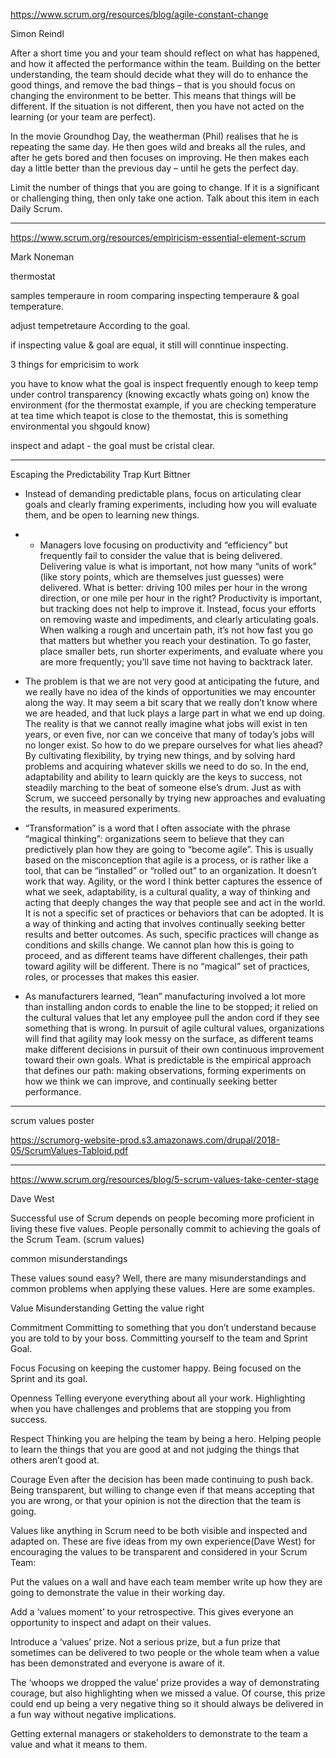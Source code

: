 https://www.scrum.org/resources/blog/agile-constant-change

 Simon Reindl

After a short time you and your team should reflect on what has happened, and how it affected the performance within the team. Building on the better understanding, the team should decide what they will do to enhance the good things, and remove the bad things – that is you should focus on changing the environment to be better. This means that things will be different. If the situation is not different, then you have not acted on the learning (or your team are perfect).

 In the movie Groundhog Day, the weatherman (Phil) realises that he is repeating the same day. He then goes wild and breaks all the rules, and after he gets bored and then focuses on improving. He then makes each day a little better than the previous day – until he gets the perfect day.

 Limit the number of things that you are going to change. If it is a significant or challenging thing, then only take one action. Talk about this item in each Daily Scrum.

 ------

 https://www.scrum.org/resources/empiricism-essential-element-scrum

Mark Noneman

thermostat

samples temperaure in room
comparing inspecting temperaure & goal temperature.

adjust tempetretaure According to the goal.

if inspecting value & goal are equal, it still will conntinue inspecting.

3 things for empricisim to work

you have to know what the goal is
inspect frequently enough to keep temp under control
transparency (knowing excactly whats going on) know the environment (for the thermostat example, if you are checking temperature at tea time which teapot is close to the themostat, this is something environmental you shgould know)

inspect and adapt - the goal must be cristal clear.

-------
Escaping the Predictability Trap
Kurt Bittner


-   Instead of demanding predictable plans, focus on articulating clear goals and clearly framing experiments, including how you will evaluate them, and be open to learning new things.

-  - Managers love focusing on productivity and “efficiency” but frequently fail to consider the value that is being delivered. Delivering value is what is important, not how many “units of work” (like story points, which are themselves just guesses) were delivered. What is better: driving 100 miles per hour in the wrong direction, or one mile per hour in the right? Productivity is important, but tracking does not help to improve it. Instead, focus your efforts on removing waste and impediments, and clearly articulating goals. When walking a rough and uncertain path, it’s not how fast you go that matters but whether you reach your destination. To go faster, place smaller bets, run shorter experiments, and evaluate where you are more frequently; you’ll save time not having to backtrack later.

- The problem is that we are not very good at anticipating the future, and we really have no idea of the kinds of opportunities we may encounter along the way. It may seem a bit scary that we really don’t know where we are headed, and that luck plays a large part in what we end up doing. The reality is that we cannot really imagine what jobs will exist in ten years, or even five, nor can we conceive that many of today’s jobs will no longer exist. So how to do we prepare ourselves for what lies ahead? By cultivating flexibility, by trying new things, and by solving hard problems and acquiring whatever skills we need to do so. In the end, adaptability and ability to learn quickly are the keys to success, not steadily marching to the beat of someone else’s drum. Just as with Scrum, we succeed personally by trying new approaches and evaluating the results, in measured experiments.

- “Transformation” is a word that I often associate with the phrase “magical thinking”: organizations seem to believe that they can predictively plan how they are going to “become agile”.  This is usually based on the misconception that agile is a process, or is rather like a tool, that can be “installed” or “rolled out” to an organization. It doesn’t work that way. Agility, or the word I think better captures the essence of what we seek, adaptability, is a cultural quality, a way of thinking and acting that deeply changes the way that people see and act in the world. It is not a specific set of practices or behaviors that can be adopted. It is a way of thinking and acting that involves continually seeking better results and better outcomes. As such, specific practices will change as conditions and skills change. We cannot plan how this is going to proceed, and as different teams have different challenges, their path toward agility will be different. There is no “magical” set of practices, roles, or processes that makes this easier.

- As manufacturers learned, “lean” manufacturing involved a lot more than installing andon cords to enable the line to be stopped; it relied on the cultural values that let any employee pull the andon cord if they see something that is wrong. In pursuit of agile cultural values, organizations will find that agility may look messy on the surface, as different teams make different decisions in pursuit of their own continuous improvement toward their own goals. What is predictable is the empirical approach that defines our path: making observations, forming experiments on how we think we can improve, and continually seeking better performance. 

----------

scrum values poster

https://scrumorg-website-prod.s3.amazonaws.com/drupal/2018-05/ScrumValues-Tabloid.pdf

-------

https://www.scrum.org/resources/blog/5-scrum-values-take-center-stage

Dave West

Successful use of Scrum depends on people becoming more proficient in living these five values. People personally commit to achieving the goals of the Scrum Team. (scrum values)

common misunderstandings

These values sound easy? Well, there are many misunderstandings and common problems when applying these values. Here are some examples.

Value Misunderstanding
Getting the value right

Commitment
Committing to something that you don’t understand because you are told to by your boss. Committing yourself to the team and Sprint Goal.

Focus
Focusing on keeping the customer happy. Being focused on the Sprint and its goal.

Openness
Telling everyone everything about all your work. Highlighting when you have challenges and problems that are stopping you from success.

Respect
Thinking you are helping the team by being a hero. Helping people to learn the things that you are good at and not judging the things that others aren’t good at.

Courage
Even after the decision has been made continuing to push back. Being transparent, but willing to change even if that means accepting that you are wrong, or that your opinion is not the direction that the team is going.


Values like anything in Scrum need to be both visible and inspected and adapted on. These are five ideas from my own experience(Dave West) for encouraging the values to be transparent and considered in your Scrum Team:


Put the values on a wall and have each team member write up how they are going to demonstrate the value in their working day.

Add a ‘values moment’ to your retrospective. This gives everyone an opportunity to inspect and adapt on their values.

Introduce a ‘values’ prize. Not a serious prize, but a fun prize that sometimes can be delivered to two people or the whole team when a value has been demonstrated and everyone is aware of it.

The ‘whoops we dropped the value’ prize provides a way of demonstrating courage, but also highlighting when we missed a value. Of course, this prize could end up being a very negative thing so it should always be delivered in a fun way without negative implications.

Getting external managers or stakeholders to demonstrate to the team a value and what it means to them.
 